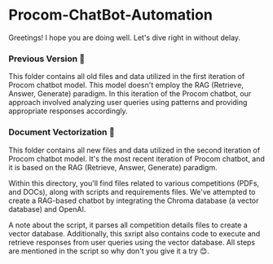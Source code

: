 # Procom-ChatBot-Automation

Greetings! I hope you are doing well. Let's dive right in without delay.

### Previous Version 📁
This folder contains all old files and data utilized in the first iteration of Procom 
chatbot model. This model doesn't employ the RAG (Retrieve, Answer, Generate) paradigm. 
In this iteration of the Procom chatbot, our approach involved analyzing user queries 
using patterns and providing appropriate responses accordingly.

### Document Vectorization 📁
This folder contains all new files and data utilized in the second iteration of Procom 
chatbot model. It's the most recent iteration of Procom chatbot, and it is based on
the RAG (Retrieve, Answer, Generate) paradigm. 

Within this directory, you'll find files related to various competitions (PDFs, and DOCs), 
along with scripts and requirements files. We've attempted to create a RAG-based chatbot by 
integrating the Chroma database (a vector database) and OpenAI.

A note about the script, it parses all competition details files to create a vector database. 
Additionally, this sxript also contains code to execute and retrieve responses from user queries 
using the vector database. All steps are mentioned in the script so why don't you give it a try 😊.
